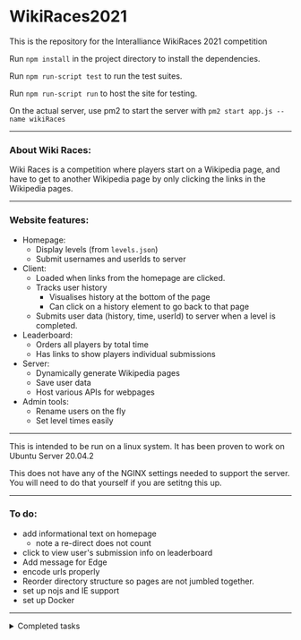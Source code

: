 # WikiRaces2021

This is the repository for the Interalliance WikiRaces 2021 competition

Run `npm install` in the project directory to install the dependencies.

Run `npm run-script test` to run the test suites.

Run `npm run-script run` to host the site for testing.

On the actual server, use pm2 to start the server with `pm2 start app.js --name wikiRaces`

---

### About Wiki Races:

Wiki Races is a competition where players start on 
a Wikipedia page, and have to get to another Wikipedia page
by only clicking the links in the Wikipedia pages. 

---

### Website features:

- Homepage:
  - Display levels (from `levels.json`)
  - Submit usernames and userIds to server
- Client:
  - Loaded when links from the homepage are clicked.
  - Tracks user history
    - Visualises history at the bottom of the page
    - Can click on a history element to go back to that page
  - Submits user data (history, time, userId) to server when a level is completed.
- Leaderboard:
  - Orders all players by total time 
  - Has links to show players individual submissions
- Server:
  - Dynamically generate Wikipedia pages
  - Save user data
  - Host various APIs for webpages
- Admin tools:
  - Rename users on the fly
  - Set level times easily

---

This is intended to be run on a linux system. 
It has been proven to work on Ubuntu Server 20.04.2

This does not have any of the NGINX settings needed to support the server. 
You will need to do that yourself if you are setitng this up. 

---

### To do:

- add informational text on homepage
	- note a re-direct does not count
- click to view user's submission info on leaderboard
- Add message for Edge
- encode urls properly
- Reorder directory structure so pages are not jumbled together.
- set up nojs and IE support
- set up Docker

----

<details>
  <summary>Completed tasks</summary>

## Completed:
- Cache all loaded files -> Store as JSON or as Files?
- Get Wikipedia content and parse it
- How to return content from function with expressjs?
- remove search boxes and extra stuff from page
- The main issue right now is that I am unable to detect when a link is clicked.
- Plan: Dynamically fetch wikipedia pages, and break out of the iframe to set variables.
- If I can host the page and the game, I shouldn't have issues with XSS
- Autogenerate [url](https://github.com/ElderINTERalliance/WikiRaces2021/blob/3d731bdac930a36299f17b73827c23e2dd1e2c54/src/game/game_static/client.js#L8)
- improve `if (err) return log.error(err);`
- set github language [with this](https://hackernoon.com/how-to-change-repo-language-in-github-c3e07819c5bb) [or this](https://stackoverflow.com/questions/34713765/github-changes-repository-to-wrong-language)
- create test suite
- due to xss, I cannot tell what url an iframe is on without hosting it.
- add more padding to the bottom of the navbar
- Add horizontal history view in bottom bar
- Before game starts, show timer
- Be able to detect what webpage the user is on.
	- How to get info from url?
- Time till completion should work by storing a date object at game start, and getting the delta at game over.
- Create game client
- Look into port forwarding with NGINX
- Get accurate times
- add level view to homepage
- make script to start in `n` minutes
- Forward `/` to `/wiki-races` with NGINX
- set up https with nginx and certbot
- Takes username in box
- generates userid
- Get backend capable of accepting submissions
- create homepage that allows users to register username
	- Submits userid with username to database
- create leaderboard that loads level data and views it.
- Get backend capable of accepting submissions
	- semi complete
- create homepage that allows users to register username
  - Submits userid with username to database
- make levels submit data on level clear
	- log that data to database
- make levels submit data on level clear
	- log that data to database
- create leaderboard that loads level data and views it.
- replace JSDOM with custom formatter
- add wikipedia attribution at the bottom of each page
- add https://wiki-races.interalliance.org with certbot
- fix css for small browsers
- Add link to go back to main page when we run out of time.
- Disable opening links in new tab?
- Nicely comment everything.
- get a good server hosting solution.
- Create homepage
- Create backend (hopefully something better than just a JSON file, but we'll see.)
- center leaderboard titles
- make script to redact names
- add css for `go to leaderboard` button on homepage
- make database connection a property of a database object.

</details>
